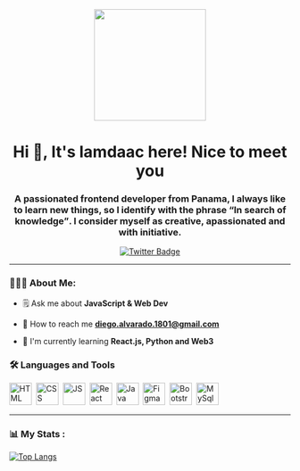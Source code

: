 <div id="header" align="center">
    <img src="https://media.giphy.com/media/Ws6T5PN7wHv3cY8xy8/giphy.gif" width="200"/>
      <h1 align="center"> Hi 👋, It's Iamdaac here! Nice to meet you </h1>
      <h3 align="center"> A passionated frontend developer from Panama, I always like to learn new things, so I identify with the phrase <q>In search of knowledge</q>. I consider myself as creative, apassionated and with initiative.</h3>
    </div>
    
<div id="badges" align="center">
    <a href="https://twitter.com/iamdaac">
        <img src="https://img.shields.io/twitter/follow/iamdaac?logo=Twitter&style=for-the-badge" alt="Twitter Badge">
    </a>
</div>

---

### 👨🏽‍💻 About Me:

- 🗒️ Ask me about **JavaScript & Web Dev**

- 📧 How to reach me **diego.alvarado.1801@gmail.com**

- 🌱 I'm currently learning **React.js, Python and Web3**

<div align="left">
    <h3>🛠️ Languages and Tools</h3>
    <div>
        <img src="https://cdn-icons-png.flaticon.com/512/732/732212.png" title="HTML5" alt="HTML" width="40" height="40"/>&nbsp;
        <img src="https://cdn-icons-png.flaticon.com/512/732/732190.png" title="CSS3" alt="CSS" width="40" height="40"/>&nbsp;
        <img src="https://cdn-icons-png.flaticon.com/512/5968/5968292.png" title="JavaScript" alt="JS" width="40" height="40"/>&nbsp;
        <img src="https://cdn-icons-png.flaticon.com/512/1126/1126012.png" title="React" alt="React" width="40" height="40"/>&nbsp;
        <img src="https://cdn-icons-png.flaticon.com/512/226/226777.png" title="Java" alt="Java" width="40" height="40"/>&nbsp;
        <img src="https://cdn-icons-png.flaticon.com/512/5968/5968705.png" title="Figma" alt="Figma" width="40" height="40"/>&nbsp;
        <img src="https://iconos8.es/icon/EzPCiQUqWWEa/oreja" title="Bootstrap" alt="Bootstrap" width="40" height="40"/>&nbsp;
        <img src="https://cdn-icons-png.flaticon.com/512/919/919836.png" title="MySql" alt="MySql" width="40" height="40"/>&nbsp;
    </div>
</div>

---

### 📊 My Stats :

[![Top Langs](https://github-readme-stats.vercel.app/api/top-langs/?username=Iamdaac&layout=compact)](https://github.com/anuraghazra/github-readme-stats)


